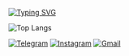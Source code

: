 <a href="https://git.io/typing-svg"><img src="https://readme-typing-svg.demolab.com?font=Doto&weight=600&center=%D0%B8%D1%81%D1%82%D0%B8%D0%BD%D0%BD%D1%8B%D0%B9&vCenter=%D0%9B%D0%9E%D0%96%D0%AC&multiline=true&repeat=%D0%9B%D0%9E%D0%96%D0%AC&random=%D0%9B%D0%9E%D0%96%D0%AC&width=660&height=100&lines=Hi!+I+am+a+beginner+developer+from+Belarus.;Now+I+am+studying+in+Minsk+at+the+university+BSTU.;As+my+successes+I+will+post+here+my+projects." alt="Typing SVG" /></a>

![Top Langs](https://github-readme-stats.vercel.app/api/top-langs/?username=tmg24aqua&layout=donut)

[![Telegram](https://img.shields.io/badge/Telegram-2CA5E0?style=for-the-badge&logo=telegram&logoColor=white)](https://t.me/tmg_aqua)
[![Instagram](https://img.shields.io/badge/Instagram-%23E4405F.svg?style=for-the-badge&logo=Instagram&logoColor=white)](https://www.instagram.com/tmg.aqua)
[![Gmail](https://img.shields.io/badge/Gmail-D14836?style=for-the-badge&logo=gmail&logoColor=white)](mailto:ezerskijn9@gmail.com)
